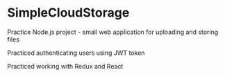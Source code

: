 # SimpleCloudStorage

Practice Node.js project - small web application for uploading and storing files

Practiced authenticating users using JWT token

Practiced working with Redux and React 
